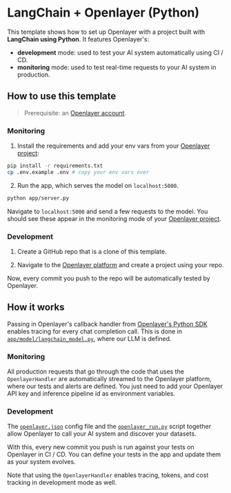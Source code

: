 # LangChain + Openlayer (Python)

This template shows how to set up Openlayer with a project built with **LangChain using Python**. It
features Openlayer's:

- **development** mode: used to test your AI system automatically using CI / CD.
- **monitoring** mode: used to test real-time requests to your AI system in production.

## How to use this template

> Prerequisite: an [Openlayer account](https://app.openlayer.com/).

### Monitoring

1. Install the requirements and add your env vars from your [Openlayer project](https://app.openlayer.com/):

```bash
pip install -r requirements.txt
cp .env.example .env # copy your env vars over
```

2. Run the app, which serves the model on `localhost:5000`.

```bash
python app/server.py
```

Navigate to `localhost:5000` and send a few requests to the model. You should see these appear in the monitoring mode of your [Openlayer project](https://app.openlayer.com/).

### Development

1. Create a GitHub repo that is a clone of this template.

2. Navigate to the [Openlayer platform](https://app.openlayer.com/) and create a project using your repo.

Now, every commit you push to the repo will be automatically tested by Openlayer.

## How it works

Passing in Openlayer's callback handler from [Openlayer's Python SDK](https://www.openlayer.com/docs/api-reference/sdk/libraries/python) enables tracing for
every chat completion call. This is done in [`app/model/langchain_model.py`](/python/llms/langchain/app/model/langchain_model.py), where our LLM is defined.

### Monitoring

All production requests that go through the code that uses the `OpenlayerHandler` are automatically streamed to the Openlayer platform, where our tests and alerts are defined. You just need to add your Openlayer API key and inference pipeline id as environment variables.

### Development

The [`openlayer.json`](/python/llms/langchain/openlayer.json) config file and the [`openlayer_run.py`](/python/llms/langchain/openlayer_run.py) script together allow Openlayer to call your AI system and discover your datasets.

With this, every new commit you push is run against your tests on Openlayer in CI / CD. You can define your tests in the app and update them as your system evolves.

Note that using the `OpenlayerHandler` enables tracing, tokens, and cost tracking in development mode as well.
